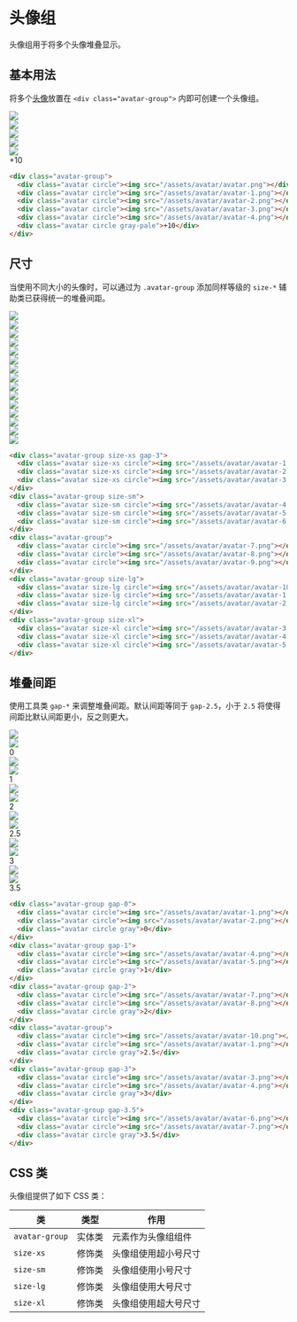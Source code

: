 # 头像组

头像组用于将多个头像堆叠显示。

## 基本用法

将多个[头像](/lib/components/_/avatar/)放置在 `<div class="avatar-group">` 内即可创建一个头像组。

<Example class="flex gap-4 flex-wrap items-end">
  <div class="avatar-group">
    <div class="avatar circle"><img src="/assets/avatar/avatar.png"></div>
    <div class="avatar circle"><img src="/assets/avatar/avatar-1.png"></div>
    <div class="avatar circle"><img src="/assets/avatar/avatar-2.png"></div>
    <div class="avatar circle"><img src="/assets/avatar/avatar-3.png"></div>
    <div class="avatar circle"><img src="/assets/avatar/avatar-4.png"></div>
    <div class="avatar circle gray-pale">+10</div>
  </div>
</Example>

```html
<div class="avatar-group">
  <div class="avatar circle"><img src="/assets/avatar/avatar.png"></div>
  <div class="avatar circle"><img src="/assets/avatar/avatar-1.png"></div>
  <div class="avatar circle"><img src="/assets/avatar/avatar-2.png"></div>
  <div class="avatar circle"><img src="/assets/avatar/avatar-3.png"></div>
  <div class="avatar circle"><img src="/assets/avatar/avatar-4.png"></div>
  <div class="avatar circle gray-pale">+10</div>
</div>
```

## 尺寸

当使用不同大小的头像时，可以通过为 `.avatar-group` 添加同样等级的 `size-*` 辅助类已获得统一的堆叠间距。

<Example class="flex gap-4 flex-wrap items-end">
  <div class="avatar-group size-xs gap-3">
    <div class="avatar size-xs circle"><img src="/assets/avatar/avatar-1.png"></div>
    <div class="avatar size-xs circle"><img src="/assets/avatar/avatar-2.png"></div>
    <div class="avatar size-xs circle"><img src="/assets/avatar/avatar-3.png"></div>
  </div>
  <div class="avatar-group size-sm">
    <div class="avatar size-sm circle"><img src="/assets/avatar/avatar-4.png"></div>
    <div class="avatar size-sm circle"><img src="/assets/avatar/avatar-5.png"></div>
    <div class="avatar size-sm circle"><img src="/assets/avatar/avatar-6.png"></div>
  </div>
  <div class="avatar-group">
    <div class="avatar circle"><img src="/assets/avatar/avatar-7.png"></div>
    <div class="avatar circle"><img src="/assets/avatar/avatar-8.png"></div>
    <div class="avatar circle"><img src="/assets/avatar/avatar-9.png"></div>
  </div>
  <div class="avatar-group size-lg">
    <div class="avatar size-lg circle"><img src="/assets/avatar/avatar-10.png"></div>
    <div class="avatar size-lg circle"><img src="/assets/avatar/avatar-1.png"></div>
    <div class="avatar size-lg circle"><img src="/assets/avatar/avatar-2.png"></div>
  </div>
  <div class="avatar-group size-xl">
    <div class="avatar size-xl circle"><img src="/assets/avatar/avatar-3.png"></div>
    <div class="avatar size-xl circle"><img src="/assets/avatar/avatar-4.png"></div>
    <div class="avatar size-xl circle"><img src="/assets/avatar/avatar-5.png"></div>
  </div>
</Example>

```html
<div class="avatar-group size-xs gap-3">
  <div class="avatar size-xs circle"><img src="/assets/avatar/avatar-1.png"></div>
  <div class="avatar size-xs circle"><img src="/assets/avatar/avatar-2.png"></div>
  <div class="avatar size-xs circle"><img src="/assets/avatar/avatar-3.png"></div>
</div>
<div class="avatar-group size-sm">
  <div class="avatar size-sm circle"><img src="/assets/avatar/avatar-4.png"></div>
  <div class="avatar size-sm circle"><img src="/assets/avatar/avatar-5.png"></div>
  <div class="avatar size-sm circle"><img src="/assets/avatar/avatar-6.png"></div>
</div>
<div class="avatar-group">
  <div class="avatar circle"><img src="/assets/avatar/avatar-7.png"></div>
  <div class="avatar circle"><img src="/assets/avatar/avatar-8.png"></div>
  <div class="avatar circle"><img src="/assets/avatar/avatar-9.png"></div>
</div>
<div class="avatar-group size-lg">
  <div class="avatar size-lg circle"><img src="/assets/avatar/avatar-10.png"></div>
  <div class="avatar size-lg circle"><img src="/assets/avatar/avatar-1.png"></div>
  <div class="avatar size-lg circle"><img src="/assets/avatar/avatar-2.png"></div>
</div>
<div class="avatar-group size-xl">
  <div class="avatar size-xl circle"><img src="/assets/avatar/avatar-3.png"></div>
  <div class="avatar size-xl circle"><img src="/assets/avatar/avatar-4.png"></div>
  <div class="avatar size-xl circle"><img src="/assets/avatar/avatar-5.png"></div>
</div>
```

## 堆叠间距

使用工具类 `gap-*` 来调整堆叠间距。默认间距等同于 `gap-2.5`，小于 `2.5` 将使得间距比默认间距更小，反之则更大。

<Example class="flex gap-4 flex-wrap items-end">
  <div class="avatar-group gap-0">
    <div class="avatar circle"><img src="/assets/avatar/avatar-1.png"></div>
    <div class="avatar circle"><img src="/assets/avatar/avatar-2.png"></div>
    <div class="avatar circle gray">0</div>
  </div>
  <div class="avatar-group gap-1">
    <div class="avatar circle"><img src="/assets/avatar/avatar-4.png"></div>
    <div class="avatar circle"><img src="/assets/avatar/avatar-5.png"></div>
    <div class="avatar circle gray">1</div>
  </div>
  <div class="avatar-group gap-2">
    <div class="avatar circle"><img src="/assets/avatar/avatar-7.png"></div>
    <div class="avatar circle"><img src="/assets/avatar/avatar-8.png"></div>
    <div class="avatar circle gray">2</div>
  </div>
  <div class="avatar-group">
    <div class="avatar circle"><img src="/assets/avatar/avatar-10.png"></div>
    <div class="avatar circle"><img src="/assets/avatar/avatar-1.png"></div>
    <div class="avatar circle gray">2.5</div>
  </div>
  <div class="avatar-group gap-3">
    <div class="avatar circle"><img src="/assets/avatar/avatar-3.png"></div>
    <div class="avatar circle"><img src="/assets/avatar/avatar-4.png"></div>
    <div class="avatar circle gray">3</div>
  </div>
  <div class="avatar-group gap-3.5">
    <div class="avatar circle"><img src="/assets/avatar/avatar-6.png"></div>
    <div class="avatar circle"><img src="/assets/avatar/avatar-7.png"></div>
    <div class="avatar circle gray">3.5</div>
  </div>
</Example>

```html
<div class="avatar-group gap-0">
  <div class="avatar circle"><img src="/assets/avatar/avatar-1.png"></div>
  <div class="avatar circle"><img src="/assets/avatar/avatar-2.png"></div>
  <div class="avatar circle gray">0</div>
</div>
<div class="avatar-group gap-1">
  <div class="avatar circle"><img src="/assets/avatar/avatar-4.png"></div>
  <div class="avatar circle"><img src="/assets/avatar/avatar-5.png"></div>
  <div class="avatar circle gray">1</div>
</div>
<div class="avatar-group gap-2">
  <div class="avatar circle"><img src="/assets/avatar/avatar-7.png"></div>
  <div class="avatar circle"><img src="/assets/avatar/avatar-8.png"></div>
  <div class="avatar circle gray">2</div>
</div>
<div class="avatar-group">
  <div class="avatar circle"><img src="/assets/avatar/avatar-10.png"></div>
  <div class="avatar circle"><img src="/assets/avatar/avatar-1.png"></div>
  <div class="avatar circle gray">2.5</div>
</div>
<div class="avatar-group gap-3">
  <div class="avatar circle"><img src="/assets/avatar/avatar-3.png"></div>
  <div class="avatar circle"><img src="/assets/avatar/avatar-4.png"></div>
  <div class="avatar circle gray">3</div>
</div>
<div class="avatar-group gap-3.5">
  <div class="avatar circle"><img src="/assets/avatar/avatar-6.png"></div>
  <div class="avatar circle"><img src="/assets/avatar/avatar-7.png"></div>
  <div class="avatar circle gray">3.5</div>
</div>
```

## CSS 类

头像组提供了如下 CSS 类：

| 类        | 类型           | 作用  |
| ------------- |:-------------:| ----- |
| `avatar-group`      | 实体类 | 元素作为头像组组件 |
| `size-xs`      | 修饰类      |   头像组使用超小号尺寸 |
| `size-sm`      | 修饰类      |   头像组使用小号尺寸 |
| `size-lg`      | 修饰类      |   头像组使用大号尺寸 |
| `size-xl`      | 修饰类      |   头像组使用超大号尺寸 |
